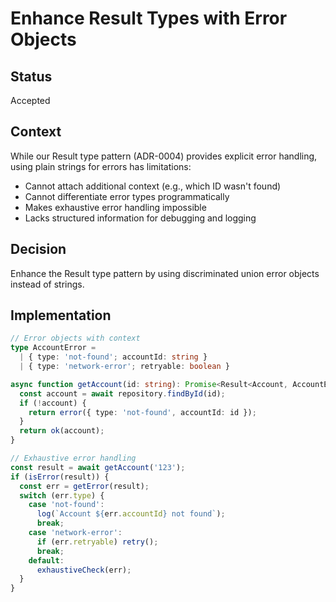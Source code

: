 # Enhance Result Types with Error Objects

## Status

Accepted

## Context

While our Result type pattern (ADR-0004) provides explicit error handling, using plain strings for errors has limitations:
- Cannot attach additional context (e.g., which ID wasn't found)
- Cannot differentiate error types programmatically
- Makes exhaustive error handling impossible
- Lacks structured information for debugging and logging

## Decision

Enhance the Result type pattern by using discriminated union error objects instead of strings.

## Implementation

```typescript
// Error objects with context
type AccountError =
  | { type: 'not-found'; accountId: string }
  | { type: 'network-error'; retryable: boolean }

async function getAccount(id: string): Promise<Result<Account, AccountError>> {
  const account = await repository.findById(id);
  if (!account) {
    return error({ type: 'not-found', accountId: id });
  }
  return ok(account);
}

// Exhaustive error handling
const result = await getAccount('123');
if (isError(result)) {
  const err = getError(result);
  switch (err.type) {
    case 'not-found':
      log(`Account ${err.accountId} not found`);
      break;
    case 'network-error':
      if (err.retryable) retry();
      break;
    default:
      exhaustiveCheck(err);
  }
}

